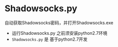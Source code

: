 # Shadowsocks.py

自动获取Shadowsocks密码，并打开Shadowsocks.exe

* 运行Shadowsocks.py 之前须安装python2.7环境
* `Shadowsocks.py` 是 基于python2.7开发

